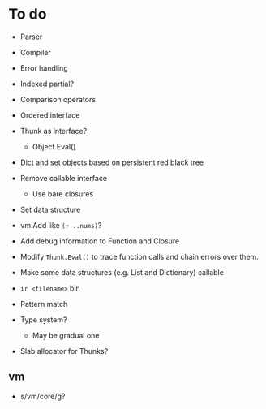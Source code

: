 # To do

- Parser
- Compiler
- Error handling
- Indexed partial?
- Comparison operators
- Ordered interface
- Thunk as interface?
  - Object.Eval()
- Dict and set objects based on persistent red black tree
- Remove callable interface
  - Use bare closures

- Set data structure
- vm.Add like `(+ ..nums)`?
- Add debug information to Function and Closure
- Modify `Thunk.Eval()` to trace function calls and chain errors over them.

- Make some data structures (e.g. List and Dictionary) callable

- `ir <filename>` bin

- Pattern match
- Type system?
  - May be gradual one
- Slab allocator for Thunks?

## vm

- s/vm/core/g?
